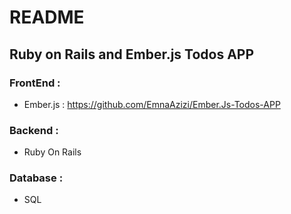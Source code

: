 # README

## Ruby on Rails and Ember.js Todos APP
### FrontEnd : 
- Ember.js : https://github.com/EmnaAzizi/Ember.Js-Todos-APP
### Backend : 
- Ruby On Rails
### Database : 
- SQL
   
